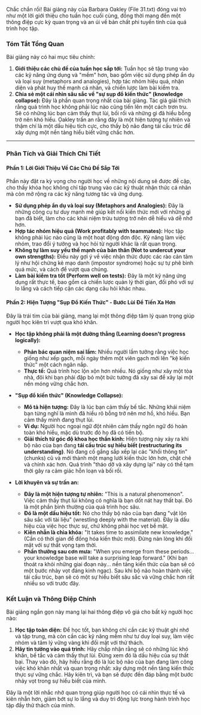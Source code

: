 Chắc chắn rồi! Bài giảng này của Barbara Oakley (File 31.txt) đóng vai trò như một lời giới thiệu cho tuần học cuối cùng, đồng thời mang đến một thông điệp cực kỳ quan trọng và an ủi về bản chất phi tuyến tính của quá trình học tập.

### **Tóm Tắt Tổng Quan**

Bài giảng này có hai mục tiêu chính:
1.  **Giới thiệu các chủ đề của tuần học sắp tới:** Tuần học sẽ tập trung vào các kỹ năng ứng dụng và "mềm" hơn, bao gồm việc sử dụng phép ẩn dụ và loại suy (metaphors and analogies), hợp tác nhóm hiệu quả, nhận diện và phát huy thế mạnh cá nhân, và chiến lược làm bài kiểm tra.
2.  **Chia sẻ một cái nhìn sâu sắc về "sự sụp đổ kiến thức" (knowledge collapse):** Đây là phần quan trọng nhất của bài giảng. Tác giả giải thích rằng quá trình học không phải lúc nào cũng tiến lên một cách trơn tru. Sẽ có những lúc bạn cảm thấy thụt lùi, bối rối và những gì đã hiểu bỗng trở nên khó hiểu. Oakley trấn an rằng đây là một hiện tượng tự nhiên và thậm chí là một dấu hiệu tích cực, cho thấy bộ não đang tái cấu trúc để xây dựng một nền tảng hiểu biết vững chắc hơn.

---

### **Phân Tích và Giải Thích Chi Tiết**

#### **Phần 1: Lời Giới Thiệu Về Các Chủ Đề Sắp Tới**

Phần này đặt ra kỳ vọng cho người học về những nội dung sẽ được đề cập, cho thấy khóa học không chỉ tập trung vào các kỹ thuật nhận thức cá nhân mà còn mở rộng ra các kỹ năng tương tác và ứng dụng.

*   **Sử dụng phép ẩn dụ và loại suy (Metaphors and Analogies):** Đây là những công cụ tư duy mạnh mẽ giúp kết nối kiến thức mới với những gì bạn đã biết, làm cho các khái niệm trừu tượng trở nên dễ hiểu và dễ nhớ hơn.
*   **Hợp tác nhóm hiệu quả (Work profitably with teammates):** Học tập không phải lúc nào cũng là một hoạt động đơn độc. Kỹ năng làm việc nhóm, trao đổi ý tưởng và học hỏi từ người khác là rất quan trọng.
*   **Không tự làm suy yếu thế mạnh của bản thân (Not to undercut your own strengths):** Điều này gợi ý về việc nhận thức được các rào cản tâm lý như hội chứng kẻ mạo danh (impostor syndrome) hoặc sự tự phê bình quá mức, và cách để vượt qua chúng.
*   **Làm bài kiểm tra tốt (Perform well on tests):** Đây là một kỹ năng ứng dụng rất thực tế, bao gồm cả chiến lược quản lý thời gian, đối phó với sự lo lắng và cách tiếp cận các dạng câu hỏi khác nhau.

#### **Phần 2: Hiện Tượng "Sụp Đổ Kiến Thức" - Bước Lùi Để Tiến Xa Hơn**

Đây là trái tim của bài giảng, mang lại một thông điệp tâm lý quan trọng giúp người học kiên trì vượt qua khó khăn.

*   **Học tập không phải là một đường thẳng (Learning doesn't progress logically):**
    *   **Phản bác quan niệm sai lầm:** Nhiều người lầm tưởng rằng việc học giống như xếp gạch, mỗi ngày thêm một viên gạch mới lên "kệ kiến thức" một cách ngăn nắp.
    *   **Thực tế:** Quá trình học lộn xộn hơn nhiều. Nó giống như xây một tòa nhà, đôi khi bạn phải đập bỏ một bức tường đã xây sai để xây lại một nền móng vững chắc hơn.

*   **"Sụp đổ kiến thức" (Knowledge Collapse):**
    *   **Mô tả hiện tượng:** Đây là lúc bạn cảm thấy bế tắc. Những khái niệm bạn từng nghĩ là mình đã hiểu rõ bỗng trở nên mơ hồ, khó hiểu. Bạn cảm thấy mình đang thụt lùi.
    *   **Ví dụ:** Người học ngoại ngữ đột nhiên cảm thấy ngôn ngữ đó hoàn toàn khó hiểu, mặc dù trước đó họ đã có tiến bộ.
    *   **Giải thích từ góc độ khoa học thần kinh:** Hiện tượng này xảy ra khi bộ não của bạn đang **tái cấu trúc sự hiểu biết (restructuring its understanding)**. Nó đang cố gắng sắp xếp lại các "khối thông tin" (chunks) cũ và mới thành một mạng lưới kiến thức lớn hơn, chặt chẽ và chính xác hơn. Quá trình "tháo dỡ và xây dựng lại" này có thể tạm thời gây ra cảm giác hỗn loạn và bối rối.

*   **Lời khuyên và sự trấn an:**
    *   **Đây là một hiện tượng tự nhiên:** "This is a natural phenomenon". Việc cảm thấy thụt lùi không có nghĩa là bạn dốt nát hay thất bại. Đó là một phần bình thường của quá trình học sâu.
    *   **Đó là một dấu hiệu tốt:** Nó cho thấy bộ não của bạn đang "vật lộn sâu sắc với tài liệu" (wrestling deeply with the material). Đây là dấu hiệu của việc học thực sự, chứ không phải học vẹt bề mặt.
    *   **Kiên nhẫn là chìa khóa:** "It takes time to assimilate new knowledge." (Cần có thời gian để đồng hóa kiến thức mới). Đừng nản lòng khi đối mặt với sự thất vọng tạm thời.
    *   **Phần thưởng sau cơn mưa:** "When you emerge from these periods... your knowledge base will take a surprising leap forward." (Khi bạn thoát ra khỏi những giai đoạn này... nền tảng kiến thức của bạn sẽ có một bước nhảy vọt đáng kinh ngạc). Sau khi bộ não hoàn thành việc tái cấu trúc, bạn sẽ có một sự hiểu biết sâu sắc và vững chắc hơn rất nhiều so với trước đây.

### **Kết Luận và Thông Điệp Chính**

Bài giảng ngắn gọn này mang lại hai thông điệp vô giá cho bất kỳ người học nào:

1.  **Học tập toàn diện:** Để học tốt, bạn không chỉ cần các kỹ thuật ghi nhớ và tập trung, mà còn cần các kỹ năng mềm như tư duy loại suy, làm việc nhóm và tâm lý vững vàng khi đối mặt với thử thách.
2.  **Hãy tin tưởng vào quá trình:** Hãy chấp nhận rằng sẽ có những lúc khó khăn, bế tắc và cảm thấy thụt lùi. Đừng xem đó là dấu hiệu của sự thất bại. Thay vào đó, hãy hiểu rằng đó là lúc bộ não của bạn đang làm công việc khó khăn nhất và quan trọng nhất: xây dựng một nền tảng kiến thức thực sự vững chắc. Hãy kiên trì, và bạn sẽ được đền đáp bằng một bước nhảy vọt trong sự hiểu biết của mình.

Đây là một lời nhắc nhở quan trọng giúp người học có cái nhìn thực tế và kiên nhẫn hơn, giảm bớt sự lo lắng và duy trì động lực trong hành trình học tập đầy thử thách của mình.